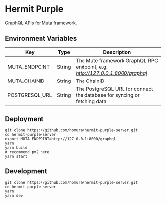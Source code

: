 # Hermit Purple

GraphQL APIs for [Muta][muta] framework.

## Environment Variables

| Key           | Type   | Description                                                  |
| ------------- | ------ | ------------------------------------------------------------ |
| MUTA_ENDPOINT | String | The Mute framework GraphQL RPC endpoint, e.g. *http://127.0.0.1:8000/graphql* |
| MUTA_CHAINID  | String | The ChainID                                                  |
| POSTGRESQL_URL| String | The PostgreSQL URL for connect the database for syncing or fetching data  |

## Deployment

```shell script
git clone https://github.com/homura/hermit-purple-server.git
cd hermit-purple-server
export MUTA_ENDPOINT=http://127.0.0.1:8000/graphql
yarn
yarn build
# recommend pm2 here
yarn start
```

## Development

```shell script
git clone https://github.com/homura/hermit-purple-server.git
cd hermit-purple-server
yarn
yarn dev
```

[muta]: https://github.com/nervosnetwork/muta

